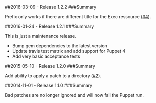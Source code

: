 ##2016-03-09 - Release 1.2.2
###Summary

Prefix only works if there are different title for the Exec ressource ([#4](https://github.com/tohuwabohu/puppet-patch/pull/4)).

##2016-01-24 - Release 1.2.1
###Summary

This is just a maintenance release.

* Bump gem dependencies to the latest version
* Update travis test matrix and add support for Puppet 4
* Add very basic acceptance tests

##2015-05-10 - Release 1.2.0
###Summary

Add ability to apply a patch to a directory ([#2](https://github.com/tohuwabohu/puppet-patch/pull/2)).

##2014-11-01 - Release 1.1.0
###Summary

Bad patches are no longer ignored and will now fail the Puppet run.
